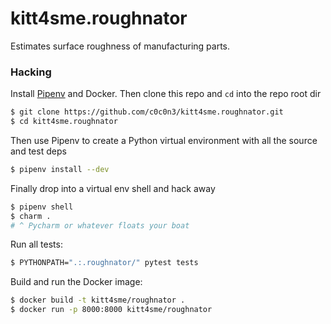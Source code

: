 # kitt4sme.roughnator
Estimates surface roughness of manufacturing parts.


### Hacking

Install [Pipenv][pipenv] and Docker. Then clone this repo and `cd`
into the repo root dir

```bash
$ git clone https://github.com/c0c0n3/kitt4sme.roughnator.git
$ cd kitt4sme.roughnator
```

Then use Pipenv to create a Python virtual environment with all
the source and test deps

```bash
$ pipenv install --dev
```

Finally drop into a virtual env shell and hack away

```bash
$ pipenv shell
$ charm .
# ^ Pycharm or whatever floats your boat
```

Run all tests:

```bash
$ PYTHONPATH=".:.roughnator/" pytest tests
```

Build and run the Docker image:

```bash
$ docker build -t kitt4sme/roughnator .
$ docker run -p 8000:8000 kitt4sme/roughnator
```




[pipenv]: https://pipenv.pypa.io/en/latest/